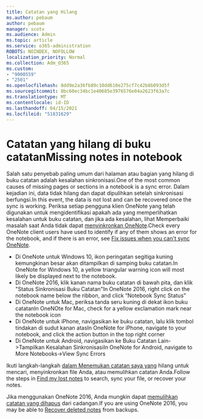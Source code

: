 ```yaml
---
title: Catatan yang Hilang
ms.author: pebaum
author: pebaum
manager: scotv
ms.audience: Admin
ms.topic: article
ms.service: o365-administration
ROBOTS: NOINDEX, NOFOLLOW
localization_priority: Normal
ms.collection: Adm_O365
ms.custom:
- "9000559"
- "2501"
ms.openlocfilehash: 8dd9e2a36fb89c10dd610e275cf7c42b8b093d5f
ms.sourcegitcommit: 8bc60ec34bc1e40685e3976576e04a2623f63a7c
ms.translationtype: MT
ms.contentlocale: id-ID
ms.lasthandoff: 04/15/2021
ms.locfileid: "51831629"
---
```

# <a name="missing-notes-in-notebook"></a><span data-ttu-id="8e13d-102">Catatan yang hilang di buku catatan</span><span class="sxs-lookup"><span data-stu-id="8e13d-102">Missing notes in notebook</span></span>

<span data-ttu-id="8e13d-103">Salah satu penyebab paling umum dari halaman atau bagian yang hilang di buku catatan adalah kesalahan sinkronisasi.</span><span class="sxs-lookup"><span data-stu-id="8e13d-103">One of the most common causes of missing pages or sections in a notebook is a sync error.</span></span> <span data-ttu-id="8e13d-104">Dalam kejadian ini, data tidak hilang dan dapat dipulihkan setelah sinkronisasi berfungsi.</span><span class="sxs-lookup"><span data-stu-id="8e13d-104">In this event, the data is not lost and can be recovered once the sync is working.</span></span> <span data-ttu-id="8e13d-105">Periksa setiap pengguna klien OneNote yang telah digunakan untuk mengidentifikasi apakah ada yang memperlihatkan kesalahan untuk buku catatan, dan jika ada kesalahan, lihat Memperbaiki masalah saat Anda tidak dapat [menyinkronkan OneNote](https://support.office.com/article/299495ef-66d1-448f-90c1-b785a6968d45).</span><span class="sxs-lookup"><span data-stu-id="8e13d-105">Check every OneNote client users have used to identify if any of them shows an error for the notebook, and if there is an error, see [Fix issues when you can't sync OneNote](https://support.office.com/article/299495ef-66d1-448f-90c1-b785a6968d45).</span></span>

- <span data-ttu-id="8e13d-106">Di OneNote untuk Windows 10, ikon peringatan segitiga kuning kemungkinan besar akan ditampilkan di samping buku catatan.</span><span class="sxs-lookup"><span data-stu-id="8e13d-106">In OneNote for Windows 10, a yellow triangular warning icon will most likely be displayed next to the notebook.</span></span>
- <span data-ttu-id="8e13d-107">Di OneNote 2016, klik kanan nama buku catatan di bawah pita, dan klik "Status Sinkronisasi Buku Catatan"</span><span class="sxs-lookup"><span data-stu-id="8e13d-107">In OneNote 2016, right click on the notebook name below the ribbon, and click “Notebook Sync Status”</span></span>
- <span data-ttu-id="8e13d-108">Di OneNote untuk Mac, periksa tanda seru kuning di dekat ikon buku catatan</span><span class="sxs-lookup"><span data-stu-id="8e13d-108">In OneNOte for Mac, check for a yellow exclamation mark near the notebook icon</span></span>
- <span data-ttu-id="8e13d-109">Di OneNote untuk iPhone, navigasikan ke buku catatan, lalu klik tombol tindakan di sudut kanan atas</span><span class="sxs-lookup"><span data-stu-id="8e13d-109">In OneNote for iPhone, navigate to your notebook, and click the action button in the top right corner</span></span>
- <span data-ttu-id="8e13d-110">Di OneNote untuk Android, navigasikan ke Buku Catatan Lain->Tampilkan Kesalahan Sinkronisasi</span><span class="sxs-lookup"><span data-stu-id="8e13d-110">In OneNote for Android, navigate to More Notebooks->View Sync Errors</span></span>

<span data-ttu-id="8e13d-111">Ikuti langkah-langkah [dalam Menemukan catatan saya yang](https://support.office.com/article/32cb2bd7-afe7-44d2-a711-398a88421287) hilang untuk mencari, menyinkronkan file Anda, atau memulihkan catatan Anda.</span><span class="sxs-lookup"><span data-stu-id="8e13d-111">Follow the steps in [Find my lost notes](https://support.office.com/article/32cb2bd7-afe7-44d2-a711-398a88421287) to search, sync your file, or recover your notes.</span></span>

<span data-ttu-id="8e13d-112">Jika menggunakan OneNote 2016, Anda mungkin dapat [memulihkan catatan yang dihapus](https://support.office.com/article/32ed1036-74fd-4c21-bc28-033a486e6b14) dari cadangan.</span><span class="sxs-lookup"><span data-stu-id="8e13d-112">If you are using OneNote 2016, you may be able to [Recover deleted notes](https://support.office.com/article/32ed1036-74fd-4c21-bc28-033a486e6b14) from backups.</span></span>